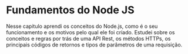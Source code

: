 # Fundamentos do Node JS

Nesse capitulo aprendi os conceitos do Node.js, como é o seu funcionamento e os motivos pelo qual ele foi criado. Estudei sobre os conceitos e regras por trás de uma API Rest, os métodos HTTPs, os principais códigos de retornos e tipos de parâmetros de uma requisição.